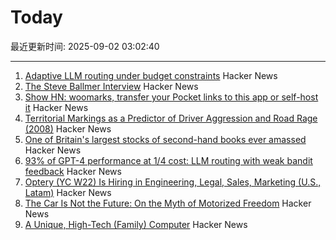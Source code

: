 # Today

最近更新时间: 2025-09-02 03:02:40

--- 
1. [Adaptive LLM routing under budget constraints](https://arxiv.org/abs/2508.21141) Hacker News
2. [The Steve Ballmer Interview](https://www.acquired.fm/episodes/the-steve-ballmer-interview) Hacker News
3. [Show HN: woomarks, transfer your Pocket links to this app or self-host it](https://woomarks.com) Hacker News
4. [Territorial Markings as a Predictor of Driver Aggression and Road Rage (2008)](https://onlinelibrary.wiley.com/doi/abs/10.1111/j.1559-1816.2008.00364.x?prevSearch=allfield%3A%28szlemko%29) Hacker News
5. [One of Britain's largest stocks of second-hand books ever amassed](https://www.worldofinteriors.com/story/richard-axe-second-hand-books-yorkshire) Hacker News
6. [93% of GPT-4 performance at 1/4 cost: LLM routing with weak bandit feedback](https://arxiv.org/abs/2508.21141) Hacker News
7. [Optery (YC W22) Is Hiring in Engineering, Legal, Sales, Marketing (U.S., Latam)](https://www.optery.com/careers/) Hacker News
8. [The Car Is Not the Future: On the Myth of Motorized Freedom](https://blog.scaramuzza.me/articles/the_car_is_not_the_future.html) Hacker News
9. [A Unique, High-Tech (Family) Computer](https://nicole.express/2025/a-computer-in-your-home.html) Hacker News
